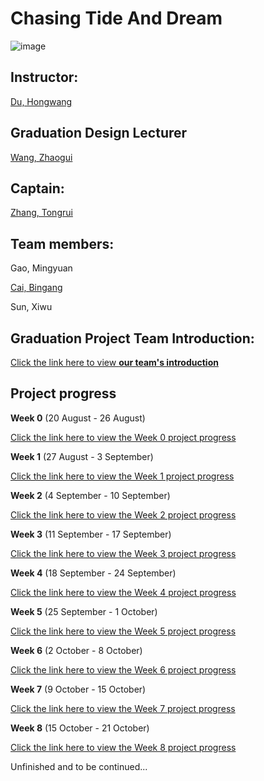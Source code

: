 # Chasing Tide And Dream

![image](https://github.com/Issac1010/Chasing-Tide-and-dream.github.io/assets/143713302/079b5b9a-3cd3-41e7-b1c5-78a5e0904a5b)

## Instructor:

<a href="https://teoec.dlmu.edu.cn/info/1062/3547.htm">Du, Hongwang</a>

## Graduation Design Lecturer

<a href="https://teoec.dlmu.edu.cn/info/1067/4752.htm">Wang, Zhaogui</a>

## Captain: 

<a href="https://issac1010.github.io/ZTR.github.io/">Zhang, Tongrui</a>

## Team members: 

Gao, Mingyuan

<a href="https://issac1010.github.io/BingangCai.github.io/">Cai, Bingang</a>

Sun, Xiwu

## Graduation Project Team Introduction:

<a href="https://issac1010.github.io/information.github.io/">Click the link here to view **our team's introduction**</a>

## Project progress

**Week 0** (20 August - 26 August)

<a href="https://issac1010.github.io/week_0.github.io/">Click the link here to view the Week 0 project progress</a>

**Week 1** (27 August - 3 September) 

<a href="https://issac1010.github.io/week_1.github.io/">Click the link here to view the Week 1 project progress</a>

**Week 2** (4 September - 10 September)

<a href="https://issac1010.github.io/week_2.github.io/">Click the link here to view the Week 2 project progress</a>

**Week 3** (11 September - 17 September)

<a href="https://issac1010.github.io/week_3.github.io/">Click the link here to view the Week 3 project progress</a>

**Week 4** (18 September - 24 September)

<a href="https://issac1010.github.io/week_4.github.io/">Click the link here to view the Week 4 project progress</a>

**Week 5** (25 September - 1 October)

<a href="https://issac1010.github.io/week_5.github.io/">Click the link here to view the Week 5 project progress</a>

**Week 6** (2 October - 8 October)

<a href="https://issac1010.github.io/week_6.github.io/">Click the link here to view the Week 6 project progress</a>

**Week 7** (9 October - 15 October)

<a href="https://issac1010.github.io/week_7.github.io/">Click the link here to view the Week 7 project progress</a>

**Week 8** (15 October - 21 October)

<a href="https://issac1010.github.io/week_8.github.io/">Click the link here to view the Week 8 project progress</a>

Unfinished and to be continued...
